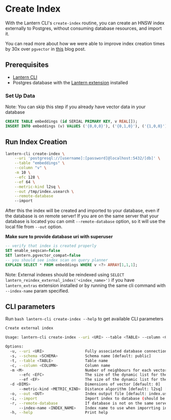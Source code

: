 # Create Index

With the Lantern CLI's `create-index` routine, you can create an HNSW index externally to Postgres, without consuming database resources, and import it.

You can read more about how we were able to improve index creation times by 30x over `pgvector` in [this](/blog/hnsw-index-creation) blog post.

## Prerequisites

- [Lantern CLI](/docs/lantern-cli/install)
- Postgres database with the [Lantern extension](/docs/lantern-db/install) installed

### Set Up Data

Note: You can skip this step if you already have vector data in your database

```sql
CREATE TABLE embeddings (id SERIAL PRIMARY KEY, v REAL[]);
INSERT INTO embeddings (v) VALUES ('{0,0,0}'), ('{0,1,0}'), ('{1,0,0}');
```

## Run Index Creation

```bash
lantern-cli create-index \
    --uri 'postgresql://[username]:[password]@localhost:5432/[db]' \
    --table "embeddings" \
    --column "v" \
    -m 10 \
    --efc 128 \
    --ef 64 \
    --metric-kind l2sq \
    --out /tmp/index.usearch \
    --remote-database
    --import
```

After this the index will be created and imported to your database, even if the database is on remote server!
If you are on the same server that your database is located you can omit `--remote-database` option, so it will use the local file from `--out` option.

**Make sure to provide database uri with superuser**

```sql
-- verify that index is created properly
SET enable_seqscan=false
SET lantern.pgvector_compat=false
-- you should see index scan on query planner
EXPLAIN SELECT * FROM embeddings WHERE v <?> ARRAY[1,1,1];
```

Note: External indexes should be reindexed using `SELECT lantern_reindex_external_index('<index_name>')` if you have `lantern_extras` extension installed or by running the same cli command with `--index-name` param specified.

## CLI parameters

Run `bash lantern-cli create-index --help` to get available CLI parameters

```bash
Create external index

Usage: lantern-cli create-index --uri <URI> --table <TABLE> --column <COLUMN> -d <DIMS> [MORE OPTIONS]

Options:
  -u, --uri <URI>                  Fully associated database connection string including db name
  -s, --schema <SCHEMA>            Schema name [default: public]
  -t, --table <TABLE>              Table name
  -c, --column <COLUMN>            Column name
  -m <M>                           Number of neighbours for each vector [default: 16]
      --efc <EFC>                  The size of the dynamic list for the nearest neighbors in construction [default: 128]
      --ef <EF>                    The size of the dynamic list for the nearest neighbors in search [default: 64]
  -d <DIMS>                        Dimensions of vector [default: 0]
      --metric-kind <METRIC_KIND>  Distance algorithm [default: l2sq] [possible values: l2sq, cos, hamming]
  -o, --out <OUT>                  Index output file [default: index.usearch]
  -i, --import                     Import index to database (should be run as db superuser to have access)
  -r, --remote-database            If database is not on the same server where the job is running
      --index-name <INDEX_NAME>    Index name to use when imporrting index to database
  -h, --help                       Print help
```
